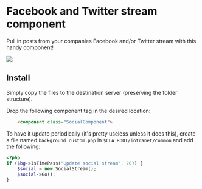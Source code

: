 Facebook and Twitter stream component
==========

Pull in posts from your companies Facebook and/or Twitter stream with this handy component!

[![](https://raw.github.com/Claromentis/FBTweetComponent/master/screenshot.png)](https://raw.github.com/Claromentis/FBTweetComponent/master/screenshot.png)

Install
---
Simply copy the files to the destination server (preserving the folder structure).

Drop the following component tag in the desired location:

```html
    <component class="SocialComponent">
```

To have it update periodically (it's pretty useless unless it does this), create a file named `background_custom.php` in `$CLA_ROOT/intranet/common` and add the following:

```php
<?php
if ($bg->IsTimePass("Update social stream", 20)) {
	$social = new SocialStream();
	$social->Go();
}
```